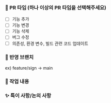 ### 💬 PR 타입 (하나 이상의 PR 타입을 선택해주세요)
* [ ] 기능 추가
* [ ] 기능 변경
* [ ] 기능 삭제
* [ ] 버그 수정
* [ ] 의존성, 환경 변수, 빌드 관련 코드 업데이트

### 🌵 반영 브랜치
ex) feature/sign -> main

### 🔎 작업 내용

### ✨ 특이 사항/논의 사항

